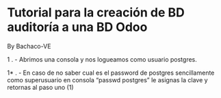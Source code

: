 # Tutorial para la creación de BD auditoría a una BD Odoo
By Bachaco-VE

1 . - Abrimos una consola y nos logueamos como usuario postgres.

1* . - En caso de no saber cual es el password de postgres sencillamente como superusuario en
consola “passwd postgres” le asignas la clave y retornas al paso uno (1)